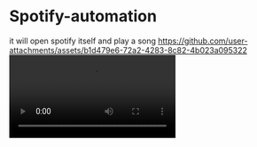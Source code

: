 # Spotify-automation
it will open spotify itself and play a song 
https://github.com/user-attachments/assets/b1d479e6-72a2-4283-8c82-4b023a095322
![set](https://github.com/Sanjeevwiz/Spotify-automation/blob/97e1c6a01c2393a330f4e59703d82d9932795ceb/Desktop%202024.11.23%20-%2023.30.16.01.mp4)
